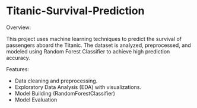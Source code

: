 # Titanic-Survival-Prediction

Overview:

This project uses machine learning techniques to predict the survival of passengers aboard the Titanic. The dataset is analyzed, preprocessed, and modeled using Random Forest Classifier to achieve high prediction accuracy.

Features:

* Data cleaning and preprocessing.
* Exploratory Data Analysis (EDA) with visualizations.
* Model Building (RandomForestClassifier)
* Model Evaluation
